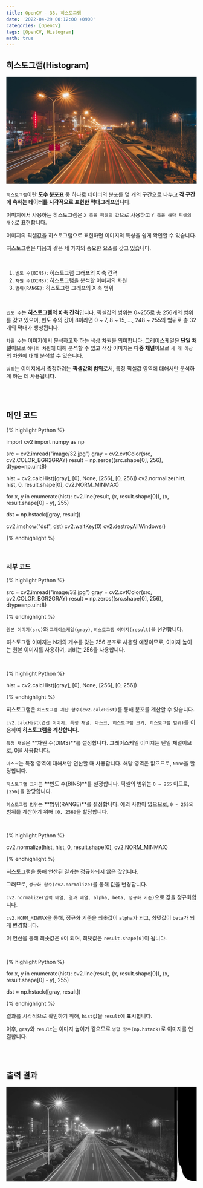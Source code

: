 ```yaml
---
title: OpenCV - 33. 히스토그램
date: '2022-04-29 00:12:00 +0900'
categories: [OpenCV]
tags: [OpenCV, Histogram]
math: true
---
```


## 히스토그램(Histogram)

![1](/assets/post/OpenCV/post-33/1.jpg)

`히스토그램`이란 **도수 분포표** 중 하나로 데이터의 분포를 몇 개의 구간으로 나누고 **각 구간에 속하는 데이터를 시각적으로 표현한 막대그래프**입니다.

이미지에서 사용하는 히스토그램은 `X 축을 픽셀의 값`으로 사용하고 `Y 축을 해당 픽셀의 개수`로 표현합니다.

이미지의 픽셀값을 히스토그램으로 표현하면 이미지의 특성을 쉽게 확인할 수 있습니다.

히스토그램은 다음과 같은 세 가지의 중요한 요소를 갖고 있습니다.

<br>

1.	`빈도 수(BINS)`: 히스토그램 그래프의 X 축 간격
2.	`차원 수(DIMS)`: 히스토그램을 분석할 이미지의 차원
3.	`범위(RANGE)`: 히스토그램 그래프의 X 축 범위

<br>

`빈도 수`는 **히스토그램의 X 축 간격**입니다. 픽셀값의 범위는 0~255로 총 256개의 범위를 갖고 있으며, 빈도 수의 값이 8이라면 0 ~ 7, 8 ~ 15, …, 248 ~ 255의 범위로 총 32개의 막대가 생성됩니다.

`차원 수`는 이미지에서 분석하고자 하는 색상 차원을 의미합니다. 그레이스케일은 **단일 채널**이므로 `하나의 차원`에 대해 분석할 수 있고 색상 이미지는 **다중 채널**이므로 `세 개 이상`의 차원에 대해 분석할 수 있습니다.

`범위`는 이미지에서 측정하려는 **픽셀값의 범위**로서, 특정 픽셀값 영역에 대해서만 분석하게 하는 데 사용됩니다. 

<br>
<br>

## 메인 코드

{% highlight Python %}

import cv2
import numpy as np

src = cv2.imread("image/32.jpg")
gray = cv2.cvtColor(src, cv2.COLOR_BGR2GRAY)
result = np.zeros((src.shape[0], 256), dtype=np.uint8)

hist = cv2.calcHist([gray], [0], None, [256], [0, 256])
cv2.normalize(hist, hist, 0, result.shape[0], cv2.NORM_MINMAX)

for x, y in enumerate(hist):
    cv2.line(result, (x, result.shape[0]), (x, result.shape[0] - y), 255)

dst = np.hstack([gray, result])

cv2.imshow("dst", dst)
cv2.waitKey(0)
cv2.destroyAllWindows()

{% endhighlight %}

<br>

### 세부 코드

{% highlight Python %}

src = cv2.imread("image/32.jpg")
gray = cv2.cvtColor(src, cv2.COLOR_BGR2GRAY)
result = np.zeros((src.shape[0], 256), dtype=np.uint8)

{% endhighlight %}

`원본 이미지(src)`와 `그레이스케일(gray)`, `히스토그램 이미지(result)`을 선언합니다.

히스토그램 이미지는 N개의 개수를 갖는 256 분포로 사용할 예정이므로, 이미지 높이는 원본 이미지를 사용하며, 너비는 256을 사용합니다.

<br>

{% highlight Python %}

hist = cv2.calcHist([gray], [0], None, [256], [0, 256])

{% endhighlight %}

히스토그램은 `히스토그램 계산 함수(cv2.calcHist)`를 통해 분포를 계산할 수 있습니다.

`cv2.calcHist(연산 이미지, 특정 채널, 마스크, 히스토그램 크기, 히스토그램 범위)`를 이용하여 **히스토그램을 계산합니다.**

`특정 채널`은 **차원 수(DIMS)**를 설정합니다. 그레이스케일 이미지는 단일 채널이므로, 0을 사용합니다.

`마스크`는 특정 영역에 대해서만 연산할 때 사용합니다. 해당 영역은 없으므로, `None`을 할당합니다.

`히스토그램 크기`는 **빈도 수(BINS)**를 설정합니다. 픽셀의 범위는 `0 ~ 255` 이므로, `[256]`을 할당합니다.

`히스토그램 범위`는 **범위(RANGE)**를 설정합니다. 예외 사항이 없으므로, `0 ~ 255`의 범위를 계산하기 위해 `[0, 256]`을 할당합니다.

<br>

{% highlight Python %}

cv2.normalize(hist, hist, 0, result.shape[0], cv2.NORM_MINMAX)

{% endhighlight %}

히스토그램을 통해 연산된 결과는 정규화되지 않은 값입니다.

그러므로, `정규화 함수(cv2.normalize)`를 통해 값을 변경합니다.

`cv2.normalize(입력 배열, 결과 배열, alpha, beta, 정규화 기준)`으로 값을 정규화합니다.

`cv2.NORM_MINMAX`을 통해, 정규화 기준을 최솟값이 `alpha`가 되고, 최댓값이 `beta`가 되게 변경합니다.

이 연산을 통해 최솟값은 `0`이 되며, 최댓값은 `result.shape[0]`이 됩니다.

<br>

{% highlight Python %}

for x, y in enumerate(hist):
    cv2.line(result, (x, result.shape[0]), (x, result.shape[0] - y), 255)

dst = np.hstack([gray, result])

{% endhighlight %}

결과를 시각적으로 확인하기 위해, `hist`값을 `result`에 표시합니다.

이후, `gray`와 `result`는 이미지 높이가 같으므로 `병합 함수(np.hstack)`로 이미지를 연결합니다.

<br>
<br>

## 출력 결과

![2](/assets/post/OpenCV/post-33/2.jpg)
